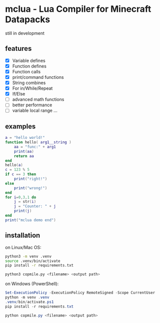 # mclua - Lua Compiler for Minecraft Datapacks

still in development

## features

- [x] Variable defines
- [x] Function defines
- [x] Function calls
- [x] print/command functions
- [x] String combines
- [x] For in/While/Repeat
- [x] If/Else
- [ ] advanced math functions
- [ ] better performance
- [ ] variable local range
...

## examples

```lua
a = "hello world!"
function hello( arg1__string )
    aa = "func:" + arg1
    print(aa)
    return aa
end
hello(a)
c = 123 % 5
if c == 3 then
    print("right!")
else
    print("wrong!")
end
for i=0,3,1 do
    j = str(i)
    j = "Counter: " + j
    print(j)
end
print("mclua demo end")
```

## installation

on Linux/Mac OS:

```sh
python3 -m venv .venv
source .venv/bin/activate
pip install -r requirements.txt

python3 copmile.py <filename> <output path>
```

on Windows (PowerShell):

```powershell
Set-ExecutionPolicy -ExecutionPolicy RemoteSigned -Scope CurrentUser
python -m venv .venv
.venv/bin/activate.ps1
pip install -r requirements.txt

python copmile.py <filename> <output path>
```
